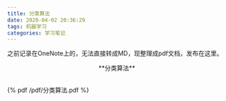 ```yaml
---
title: 分类算法
date: 2020-04-02 20:36:29
tags: 机器学习
categories: 学习笔记
---
```


之前记录在OneNote上的，无法直接转成MD，现整理成pdf文档，发布在这里。
 
<center>**分类算法**</center>
 
 
<br>
 
 
{% pdf  /pdf/分类算法.pdf %} 
 
 
<br>